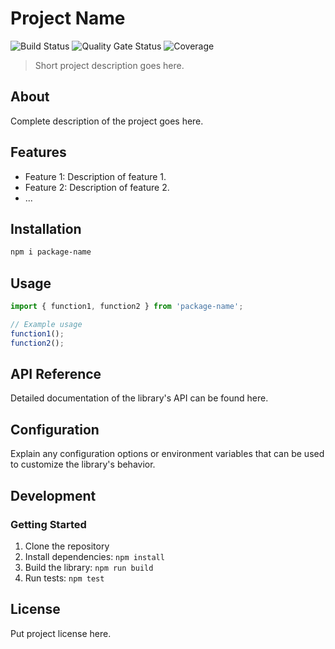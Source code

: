 # Project Name

<p>
  <img
    alt="Build Status"
    src="https://img.shields.io/github/actions/workflow/status/juntossomosmais/{PROJECT}/sonarcloud-scan.yml"
  />
  <img
    alt="Quality Gate Status"
    src="https://sonarcloud.io/api/project_badges/measure?project={PROJECT_NAME}&metric=alert_status&token=bfb97543424e2dcfef3b6e1ae1fcf6116c73ea77"
  />
  <img
    alt="Coverage"
    src="https://sonarcloud.io/api/project_badges/measure?project={PROJECT_NAME}&metric=coverage&token=bfb97543424e2dcfef3b6e1ae1fcf6116c73ea77"
  />
</p>

> Short project description goes here.

## About

Complete description of the project goes here.

## Features

- Feature 1: Description of feature 1.
- Feature 2: Description of feature 2.
- ...

## Installation

```bash
npm i package-name
```

## Usage

```ts
import { function1, function2 } from 'package-name';

// Example usage
function1();
function2();
```

## API Reference

Detailed documentation of the library's API can be found here.

## Configuration

Explain any configuration options or environment variables that can be used to customize the library's behavior.

## Development

### Getting Started

1. Clone the repository
2. Install dependencies: `npm install`
3. Build the library: `npm run build`
4. Run tests: `npm test`

## License

Put project license here.

